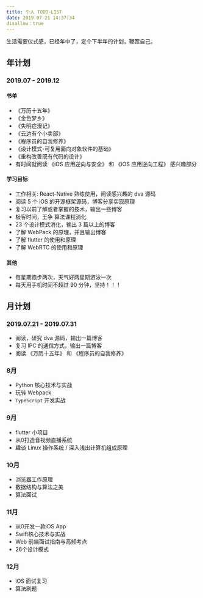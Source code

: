 ```yaml
---
title: 个人 TODO-LIST
date: 2019-07-21 14:37:34
disallow：true
---
```


生活需要仪式感，已经年中了，定个下半年的计划，鞭策自己。

## 年计划
### 2019.07 - 2019.12
#### 书单
- 《万历十五年》
- 《金色梦乡》
- 《失明症漫记》
- 《云边有个小卖部》
- 《程序员的自我修养》
- 《设计模式-可复用面向对象软件的基础》
- 《重构改善既有代码的设计》
- 有时间就阅读 《iOS 应用逆向与安全》 和 《iOS 应用逆向工程》 感兴趣部分

#### 学习目标
- 工作相关: React-Native 熟练使用，阅读感兴趣的 dva 源码
- 阅读 5 个 iOS 的开源框架源码，博客分享实现原理
- 复习以前了解或者掌握的技术，输出一些博客
- 极客时间，王争 算法课程消化
- 23 个设计模式消化，输出 3 篇以上的博客
- 了解 WebPack 的原理，并且输出博客
- 了解 flutter 的使用和原理
- 了解 WebRTC 的使用和原理 

#### 其他
- 每星期跑步两次，天气好两星期游泳一次
- 每天用手机时间不超过 90 分钟，坚持！！！

## 月计划
### 2019.07.21 - 2019.07.31
- 阅读，研究 dva 源码，输出一篇博客
- 复习 IPC 的通信方式，输出一篇博客
- 阅读 《万历十五年》 和 《程序员的自我修养》



### 8月

- Python 核心技术与实战
- 玩转 Webpack
- `TypeScript` 开发实战

### 9月

- flutter 小项目
- 从0打造音视频直播系统
- 趣谈 Linux 操作系统 / 深入浅出计算机组成原理


### 10月

- 浏览器工作原理
- 数据结构与算法之美
- 算法面试

### 11月

- 从0开发一款iOS App
- Swift核心技术与实战
- Web 前端面试指南与高频考点
- 26个设计模式

### 12月

- iOS 面试复习
- 算法刷题

